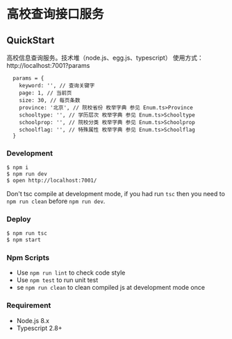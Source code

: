 # 高校查询接口服务

## QuickStart
高校信息查询服务。技术堆（node.js、egg.js、typescript）
使用方式：http://localhost:7001?params
``` text
  params = {
    keyword: '', // 查询关键字
    page: 1, // 当前页
    size: 30, // 每页条数
    province: '北京', // 院校省份 枚举字典 参见 Enum.ts>Province
    schooltype: '', // 学历层次 枚举字典 参见 Enum.ts>Schooltype
    schoolprop: '', // 院校分类 枚举字典 参见 Enum.ts>Schoolprop
    schoolflag: '', // 特殊属性 枚举字典 参见 Enum.ts>Schoolflag
  }
```
### Development

```bash
$ npm i
$ npm run dev
$ open http://localhost:7001/
```

Don't tsc compile at development mode, if you had run `tsc` then you need to `npm run clean` before `npm run dev`.

### Deploy

```bash
$ npm run tsc
$ npm start
```

### Npm Scripts

- Use `npm run lint` to check code style
- Use `npm test` to run unit test
- se `npm run clean` to clean compiled js at development mode once

### Requirement

- Node.js 8.x
- Typescript 2.8+
